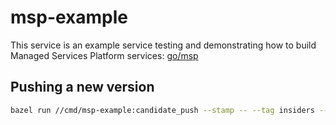 # msp-example

This service is an example service testing and demonstrating how to build Managed Services Platform services: [go/msp](https://handbook.sourcegraph.com/departments/engineering/teams/core-services/managed-services/platform/)

## Pushing a new version

```sh
bazel run //cmd/msp-example:candidate_push --stamp -- --tag insiders --repository us.gcr.io/sourcegraph-dev/msp-example
```
